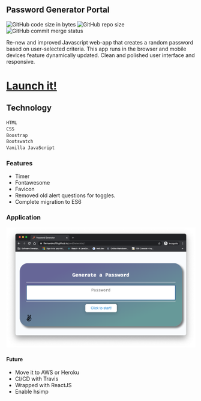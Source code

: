 ## Password Generator Portal

![GitHub code size in bytes](https://img.shields.io/github/languages/code-size/lfernandez79/pwdGenerator)
![GitHub repo size](https://img.shields.io/github/repo-size/lfernandez79/pwdGenerator?color=orange&logo=javascript)
![GitHub commit merge status](https://img.shields.io/github/commit-status/lfernandez79/pwdGenerator/master/d65997ca00043d42e1fb834c57fa22cde8b9e339)

Re-new and improved Javascript web-app that creates a random password based on user-selected criteria. This app runs in the browser and mobile devices feature dynamically updated. Clean and polished user interface and responsive. 

# [Launch it!](https://lfernandez79.github.io/pwdGenerator/)

## Technology

```sh
HTML
CSS
Boostrap
Bootswatch
Vanilla JavaScript
```
### Features 
* Timer
* Fontawesome
* Favicon
* Removed old alert questions for toggles.
* Complete migration to ES6

### Application

![password generator](./image/PG.png)

#### Future
* Move it to AWS or Heroku
* CI/CD with Travis
* Wrapped with ReactJS
* Enable hsimp